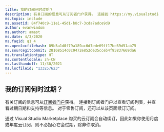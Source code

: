 ```yaml
---
title: 我的订阅何时过期？
description: 有关订阅的信息可从订阅者门户获得。 连接到 https://my.visualstudio.com/subscriptions 以…
ms.topic: include
ms.assetid: 84f740c9-11e1-45d1-b8c7-3cda7adce9d9
author: evanwindom
ms.author: amast
ms.date: 4/3/2020
ms.faqid: q1_4
ms.openlocfilehash: 09b5a1d0f79a189ac6d7ede69ff17be39d51ab75
ms.sourcegitcommit: 28168514c0c9472e852de35cceb4f95837669da6
ms.translationtype: HT
ms.contentlocale: zh-CN
ms.lasthandoff: 11/30/2021
ms.locfileid: "133257623"
---
```

## <a name="when-does-my-subscription-expire"></a>我的订阅何时过期？

有关订阅的信息可从[订阅者门户](https://my.visualstudio.com/subscriptions)获得。 连接到订阅者门户以查看订阅列表，并查看过期日期和支持等信息。 对于零售订阅，还可以从该页面续订订阅。

通过 Visual Studio Marketplace 购买的云订阅会自动续订，因此如果你使用月度或年度云订阅，则不必担心它会过期，除非你取消。
